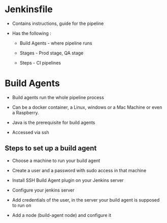 # Jenkinsfile

- Contains instructions, guide for the pipeline

- Has the following :

    - Build Agents - where pipeline runs

    - Stages - Prod stage, QA stage

    - Steps - CI pipelines

# Build Agents

- Build agents run the whole pipeline process

- Can be a docker container, a Linux, windows or a Mac Machine or even a Raspberry. 

- Java is the prerequisite for build agents

- Accessed via ssh 

## Steps to set up a build agent

- Choose a machine to run your build agent

- Create a user and a password with sudo access in that machine

- Install SSH Build Agent plugin on your Jenkins server

- Configure your jenkins server

- Add credentials of the user, in the server your build agent is supposed to run on

- Add a node (build-agent node) and configure it

